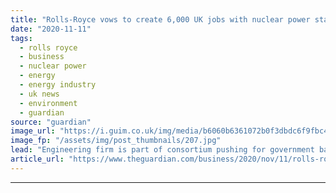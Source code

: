```yaml
---
title: "Rolls-Royce vows to create 6,000 UK jobs with nuclear power station plans"
date: "2020-11-11"
tags: 
  - rolls royce
  - business
  - nuclear power
  - energy
  - energy industry
  - uk news
  - environment
  - guardian
source: "guardian"
image_url: "https://i.guim.co.uk/img/media/b6060b6361072b0f3dbdc6f9fbc4482d1ccc0bb7/203_323_2438_1463/master/2438.jpg?width=460&quality=85&auto=format&fit=max&s=91eaaf62d5aed0c12d43c8069fa65e1d"
image_fp: "/assets/img/post_thumbnails/207.jpg"
lead: "Engineering firm is part of consortium pushing for government backingRolls-Royce says it can create 6,000 UK jobs within five years if the government backs its plans to build small nuclear reactors around the country.The engineering company is part o..."
article_url: "https://www.theguardian.com/business/2020/nov/11/rolls-royce-vows-to-create-6000-uk-jobs-with-nuclear-power-station-plans"
---
```


---
